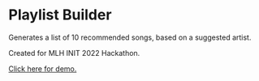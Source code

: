 # Playlist Builder

Generates a list of 10 recommended songs, based on a suggested artist.

Created for MLH INIT 2022 Hackathon.

[Click here for demo.](https://playlist-builder.meekell.repl.co/)
